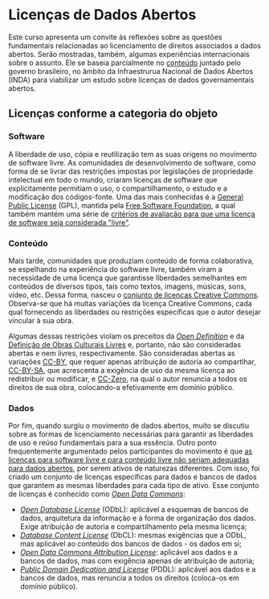 # Licenças de Dados Abertos #

Este curso apresenta um convite às reflexões sobre as questões fundamentais
relacionadas ao licenciamento de direitos associados a dados abertos. Serão
mostradas, também, algumas experiências internacionais sobre o assunto. Ele
se baseia parcialmente no
[conteúdo](http://wiki.gtinda.ibge.gov.br/Produto-GT1-Levantamento-Juridico-Licenciamento-Dados-Abertos.ashx)
juntado pelo governo brasileiro, no âmbito da Infraestrurua Nacional de
Dados Abertos (INDA) para viabilizar um estudo sobre licenças de dados
governamentais abertos.

## Licenças conforme a categoria do objeto ##

### Software ###

A liberdade de uso, cópia e reutilização tem as suas origens no movimento de software livre. As comunidades de desenvolvimento de software, como forma de se livrar das restrições impostas por legislações de propriedade intelectual em todo o mundo, criaram licenças de software que explicitamente permitiam o uso, o compartilhamento, o estudo e a modificação dos códigos-fonte. Uma das mais conhecidas é a [General Public License](http://www.gnu.org/licenses/gpl.html) (GPL), mantida pela [Free Software Foundation](http://www.fsf.org/), a qual também mantém uma série de [critérios de avaliação para que uma licença de software seja considerada "livre"](http://www.gnu.org/philosophy/free-sw.html).

### Conteúdo ###

Mais tarde, comunidades que produziam conteúdo de forma colaborativa, se 
espelhando na experiência do software livre, também viram a necessidade de uma 
licença que garantisse liberdades semelhantes em conteúdos de diversos tipos, 
tais como textos, imagens, músicas, sons, vídeo, etc. Dessa forma, nasceu o 
[conjunto de licenças Creative Commons](http://creativecommons.org/licenses/). 
Observa-se que há muitas variações da licença Creative Commons, cada qual 
fornecendo as liberdades ou restrições específicas que o autor desejar vincular
 à sua obra.

Algumas dessas restrições violam os preceitos da [*Open Definition*](http://opendefinition.org/okd/portugues-brasileiro)
 e da [Definição de Obras Culturais Livres](http://freedomdefined.org/Definition) 
 e, portanto, não são consideradas abertas e nem livres, respectivamente. São 
 consideradas abertas as variações [CC-BY](http://creativecommons.org/licenses/by/3.0/br/),
  que requer apenas atribuição de autoria ao compartlhar, [CC-BY-SA](http://creativecommons.org/licenses/by-sa/3.0/br/), 
  que acrescenta a exigência de uso da mesma licença ao redistribuir ou 
  modificar, e [CC-Zero](http://creativecommons.org/choose/zero/), na qual o 
  autor renuncia a todos os direitos de sua obra, colocando-a efetivamente em domínio público.


### Dados ###

Por fim, quando surgiu o movimento de dados abertos, muito se discutiu sobre as formas de licenciamento necessárias para garantir as liberdades de uso e reúso fundamentais para a sua essência. Outro ponto frequentemente argumentado pelos participantes do movimento é que [as licenças para software livre e para conteúdo livre não seriam adequadas para dados abertos](http://opendatacommons.org/faq/licenses/#Why_Not_Use_a_Creative_Commons_or_FreeOpen_Source_Software_License_for_Databases), por serem ativos de naturezas diferentes. Com isso, foi criado um conjunto de licenças específicas para dados e bancos de dados que garantem as mesmas liberdades para cada tipo de ativo. Esse conjunto de licenças é conhecido como _[Open Data Commons](http://opendatacommons.org/)_:

* _[Open Database License](http://opendatacommons.org/licenses/odbl/)_ (ODbL): aplicável a esquemas de bancos de dados, arquitetura da informação e à forma de organização dos dados. Exige atribuição de autoria e compartilhamento pela mesma licença;
* _[Database Content License](http://opendatacommons.org/licenses/dbcl/)_ (DbCL): mesmas exigências que a ODbL, mas aplicável ao conteúdo dos bancos de dados - os dados em si;
* _[Open Data Commons Attribution License](http://opendatacommons.org/licenses/by/)_: aplicável aos dados e a bancos de dados, mas com exigência apenas de atribuição de autoria;
* _[Public Domain Dedication and License](http://opendatacommons.org/licenses/pddl/)_ (PDDL): aplicável aos dados e a bancos de dados, mas renuncia a todos os direitos (coloca-os em domínio público).

